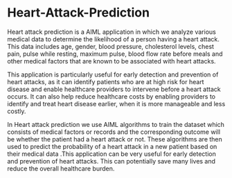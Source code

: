 # Heart-Attack-Prediction

Heart attack prediction is a AIML application in which we analyze various medical data to determine the likelihood of a person having a heart attack. This data includes age, gender, blood pressure, cholesterol levels, chest pain, pulse while resting, maximum pulse, blood flow rate before meals  and other medical factors that are known to be associated with heart attacks.

This application is particularly useful for early detection and prevention of heart attacks, as it can identify patients who are at high risk for heart disease and enable healthcare providers to intervene before a heart attack occurs. It can also help reduce healthcare costs by enabling providers to identify and treat heart disease earlier, when it is more manageable and less costly.

In Heart attack prediction we use AIML algorithms to train the dataset which consists of medical factors or records and the corresponding outcome will be whether the patient had a heart attack or not. These algorithms are then used to predict the probability of a heart attack in a new patient based on their medical data .This application can be very useful for early detection and prevention of heart attacks. This can potentially save many lives and reduce the overall healthcare burden.
